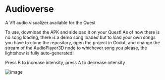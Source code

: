 # Audioverse

A VR audio visualizer available for the Quest

To use, download the APK and sideload it on your Quest!
As of now there is no song loading, there is a demo song loaded but to load your own songs you have to clone the repository, open the project in Godot, and change the stream of the AudioPlayer3D node to whichever song you please, the lightshow is fully auto-generated!

Press B to increase intensity, press A to decrease intensity

![image](https://github.com/user-attachments/assets/19c60b06-82c2-4747-9aa6-5e32644f3088)
